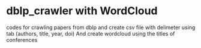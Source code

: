# dblp_crawler with WordCloud
codes for crawling papers from dblp and create csv file with delimeter using tab (authors, title, year, doi)
And create wordcloud using the titles of conferences

